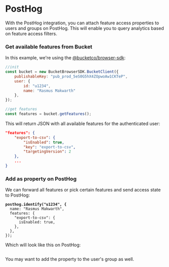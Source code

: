 # PostHog

With the PostHog integration, you can attach feature access properties to users and groups on PostHog. This will enable you to query analytics based on feature access filters.

### Get available features from Bucket

In this example, we're using the [@bucketco/browser-sdk](../sdk/@bucketco/browser-sdk/):

```javascript
//init
const bucket = new BucketBrowserSDK.BucketClient({
    publishableKey: "pub_prod_5eS0G5hX4ZOpwoAw1CKTeP",
    user: { 
        id: "u1234", 
        name: "Rasmus Makwarth" 
    },
});

//get features
const features = bucket.getFeatures();
```

This will return JSON with all available features for the authenticated user:

```json
"features": {
    "export-to-csv": {
        "isEnabled": true,
        "key": "export-to-csv",
        "targetingVersion": 2
    },
    ...
}
```

### Add as property on PostHog

We can forward all features or pick certain features and send access state to PostHog:

<pre class="language-tsx"><code class="lang-tsx"><strong>posthog.identify("u1234", {
</strong>  name: "Rasmus Makwarth",
  features: {
    "export-to-csv": {
      isEnabled: true,
    },
  },
});
</code></pre>

Which will look like this on PostHog:

<figure><img src="../.gitbook/assets/CleanShot 2025-01-09 at 9 .44.28@2x.png" alt=""><figcaption></figcaption></figure>

You may want to add the property to the user's group as well.
